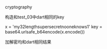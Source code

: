 cryptography

构造和test_03中dart相同的key

x = 'my32lengthsupersecretnooneknows1'
key = base64.urlsafe_b64encode(x.encode())

加解密均和dart相同结果